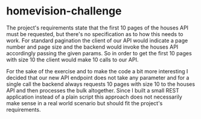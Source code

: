 # homevision-challenge

The project's requirements state that the first 10 pages of the houses API must be requested, but there's
         no specification as to how this needs to work. For standard pagination the client of our API would indicate
         a page number and page size and the backend would invoke the houses API accordingly passing the given params.
         So in order to get the first 10 pages with size 10 the client would make 10 calls to our API.
         
For the sake of the exercise and to make the code a bit more interesting I decided that our new API endpoint
         does not take any parameter and for a single call the backend always requests 10 pages with size 10 to the
         houses API and then processes the bulk altogether. Since I built a small REST application instead of a plain script
         this approach does not necessarily make sense in a real world scenario but should fit the project's requirements.